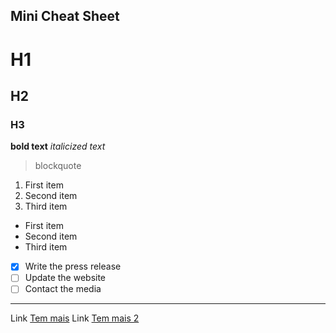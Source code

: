 ## Mini Cheat Sheet

# H1
## H2
### H3
**bold text**
*italicized text*
> blockquote
1. First item
2. Second item
3. Third item
- First item
- Second item
- Third item
- [x] Write the press release
- [ ] Update the website
- [ ] Contact the media

---

Link	[Tem mais](https://https://www.markdownguide.org/cheat-sheet)
Link	[Tem mais 2](https://docs.github.com/en/get-started/writing-on-github/getting-started-with-writing-and-formatting-on-github/basic-writing-and-formatting-syntax)
